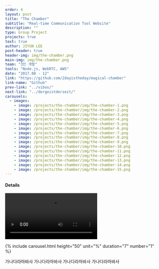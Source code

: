```yaml
---
order: 4
layout: post
title: "The Chamber"
subtitle: "Real-time Communication Tool Website"
description: ""
type: Group Project
projects: true
text: true
author: JIYUN LEE
post-header: true
header-img: img/the-chamber.png
main-img: img/the-chamber.png
team: "3인 개발"
tools: "Node.js, WebRTC, AWS"
date: "2017.08 - 12"
link: "https://github.com/2dayistheday/magical-chamber"
link-name: "Github"
prev-link: "../vibox/"
next-link: "../dergeistderzeit/"
carousels:
  - images: 
    - image: /projects/the-chamber/img/the-chamber-1.png
    - image: /projects/the-chamber/img/the-chamber-2.png
    - image: /projects/the-chamber/img/the-chamber-3.png
    - image: /projects/the-chamber/img/the-chamber-4.png
    - image: /projects/the-chamber/img/the-chamber-5.png
    - image: /projects/the-chamber/img/the-chamber-6.png
    - image: /projects/the-chamber/img/the-chamber-7.png
    - image: /projects/the-chamber/img/the-chamber-8.png
    - image: /projects/the-chamber/img/the-chamber-9.png
    - image: /projects/the-chamber/img/the-chamber-10.png
    - image: /projects/the-chamber/img/the-chamber-11.png
    - image: /projects/the-chamber/img/the-chamber-12.png
    - image: /projects/the-chamber/img/the-chamber-13.png
    - image: /projects/the-chamber/img/the-chamber-14.png
    - image: /projects/the-chamber/img/the-chamber-15.png
---
```


#### Details

<video controls>
    <source src="video/demo.mp4" type="video/mp4">
</video>

{% include carousel.html height="50" unit="%" duration="7" number="1" %}

가나다라마바사 가나다라마바사 가나다라마바사 가나다라마바사
